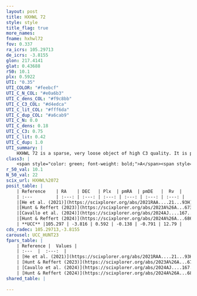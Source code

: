 ```yaml
---
layout: post
title: HXHWL 72
style: style
title_flag: true
more_names: 
fname: hxhwl72
fov: 0.337
ra_icrs: 105.29713
de_icrs: -3.8155
glon: 217.4141
glat: 0.43688
r50: 10.1
plx: 0.5922
UTI: "0.35"
UTI_COLOR: "#feebcf"
UTI_C_N_COL: "#e0a6b3"
UTI_C_dens_COL: "#f9c8bb"
UTI_C_C3_COL: "#d4edca"
UTI_C_lit_COL: "#fff6da"
UTI_C_dup_COL: "#a6cab9"
UTI_C_N: 0.0
UTI_C_dens: 0.18
UTI_C_C3: 0.75
UTI_C_lit: 0.42
UTI_C_dup: 1.0
UTI_summary: |
    HXHWL 72 is a sparse, very loose object of high C3 quality. It is poorly studied in the literature.<br><br><span style="color: #99180f; font-weight: bold;">Warning: </span>contains less than 25 stars with <i>P>0.5</i> estimated.
class3: |
    <span style="color: green; font-weight: bold;">A</span><span style="color: #FFC300; font-weight: bold;">B</span>
r_50_val: 10.1
N_50_val: 22
scix_url: HXHWL%2072
posit_table: |
    | Reference    | RA    | DEC   | Plx  | pmRA  | pmDE   |  Rv  |
    | :---         | :---: | :---: | :---: | :---: | :---: | :---: |
    |[He et al. (2021)](https://scixplorer.org/abs/2021RAA....21...93H) | 105.377 | -3.865 | 0.64 | -0.15 | -0.8 | -- |
    |[Hunt & Reffert (2023)](https://scixplorer.org/abs/2023A%26A...673A.114H) | 105.296 | -3.738 | 0.56 | -0.118 | -0.777 | 32.032 |
    |[Cavallo et al. (2024)](https://scixplorer.org/abs/2024AJ....167...12C) | 105.325 | -3.961 | 0.56 | -- | -- | -- |
    |[Hunt & Reffert (2024)](https://scixplorer.org/abs/2024A%26A...686A..42H) | 105.296 | -3.738 | 0.56 | -0.118 | -0.777 | 32.032 |
    | **UCC** |105.297 | -3.816 | 0.592 | -0.138 | -0.791 | 12.79 | 
cds_radec: 105.29713,-3.8155
carousel: UCC_HUNT23
fpars_table: |
    | Reference |  Values |
    | :---  |  :---:  |
    | [He et al. (2021)](https://scixplorer.org/abs/2021RAA....21...93H) | `AG=0.5, m-M=11.3, logAge=7.86, Z=0.028` |
    | [Hunt & Reffert (2023)](https://scixplorer.org/abs/2023A%26A...673A.114H) | `AV50=0.167, diffAV50=0.79, MOD50=11.064, logAge50=8.694` |
    | [Cavallo et al. (2024)](https://scixplorer.org/abs/2024AJ....167...12C) | `AV50=0.35, dMod50=11.24, logAge50=8.62, [Fe/H]50=0.24` |
    | [Hunt & Reffert (2024)](https://scixplorer.org/abs/2024A%26A...686A..42H) | `MassJ=92.9794` |
shared_table: |
    
---
```

